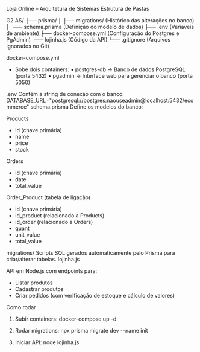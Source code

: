 Loja Online – Arquitetura de Sistemas
Estrutura de Pastas

G2 AS/
├── prisma/
│   ├── migrations/        (Histórico das alterações no banco)
│   └── schema.prisma      (Definição do modelo de dados)
├── .env                   (Variáveis de ambiente)
├── docker-compose.yml     (Configuração do Postgres e PgAdmin)
├── lojinha.js             (Código da API)
└── .gitignore             (Arquivos ignorados no Git)

docker-compose.yml

- Sobe dois containers:
  • postgres-db → Banco de dados PostgreSQL (porta 5432)
  • pgadmin → Interface web para gerenciar o banco (porta 5050)

.env
Contém a string de conexão com o banco:
DATABASE_URL="postgresql://postgres:naouseadmin@localhost:5432/ecommerce"
schema.prisma
Define os modelos do banco:

Products
- id (chave primária)
- name
- price
- stock

Orders
- id (chave primária)
- date
- total_value

Order_Product (tabela de ligação)
- id (chave primária)
- id_product (relacionado a Products)
- id_order (relacionado a Orders)
- quant
- unit_value
- total_value

migrations/
Scripts SQL gerados automaticamente pelo Prisma para criar/alterar tabelas.
lojinha.js

API em Node.js com endpoints para:
- Listar produtos
- Cadastrar produtos
- Criar pedidos (com verificação de estoque e cálculo de valores)

Como rodar

1. Subir containers:
   docker-compose up -d

2. Rodar migrations:
   npx prisma migrate dev --name init

3. Iniciar API:
   node lojinha.js

